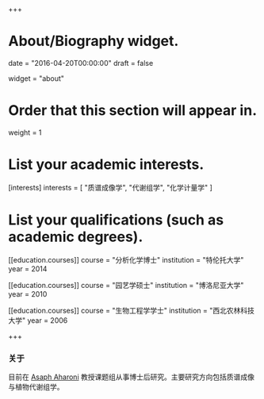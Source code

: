 +++
# About/Biography widget.

date = "2016-04-20T00:00:00"
draft = false

widget = "about"

# Order that this section will appear in.
weight = 1

# List your academic interests.
[interests]
  interests = [
    "质谱成像学",
    "代谢组学",
    "化学计量学"
  ]

# List your qualifications (such as academic degrees).
[[education.courses]]
  course = "分析化学博士"
  institution = "特伦托大学"
  year = 2014

[[education.courses]]
  course = "园艺学硕士"
  institution = "博洛尼亚大学"
  year = 2010

[[education.courses]]
  course = "生物工程学学士"
  institution = "西北农林科技大学"
  year = 2006
 
+++

### 关于

目前在 [Asaph Aharoni](https://www.weizmann.ac.il/plants/aharoni/) 教授课题组从事博士后研究。主要研究方向包括质谱成像与植物代谢组学。
